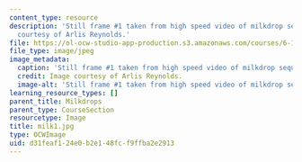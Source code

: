 ```yaml
---
content_type: resource
description: 'Still frame #1 taken from high speed video of milkdrop sequence. Image
  courtesy of Arlis Reynolds.'
file: https://ol-ocw-studio-app-production.s3.amazonaws.com/courses/6-163-strobe-project-laboratory-fall-2005/d31feaf124e0b2e148fcf9ffba2e2913_milk1.jpg
file_type: image/jpeg
image_metadata:
  caption: 'Still frame #1 taken from high speed video of milkdrop sequence.'
  credit: Image courtesy of Arlis Reynolds.
  image-alt: 'Still frame #1 taken from high speed video of milkdrop sequence.'
learning_resource_types: []
parent_title: Milkdrops
parent_type: CourseSection
resourcetype: Image
title: milk1.jpg
type: OCWImage
uid: d31feaf1-24e0-b2e1-48fc-f9ffba2e2913
---
```

